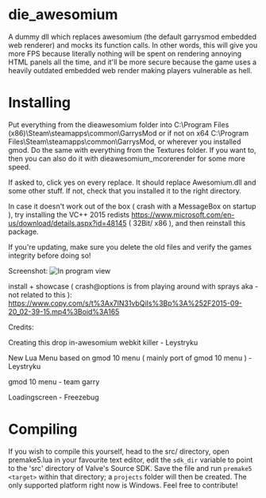 # die_awesomium
A dummy dll which replaces awesomium (the default garrysmod embedded web renderer) and mocks its function calls. In other words, this will give you more FPS because literally nothing will be spent on rendering annoying HTML panels all the time, and it'll be more secure because the game uses a heavily outdated embedded web render making players vulnerable as hell.


# Installing
Put everything from the dieawesomium folder into C:\Program Files (x86)\Steam\steamapps\common\GarrysMod or if not on x64 C:\Program Files\Steam\steamapps\common\GarrysMod, or wherever you installed gmod.
Do the same with everything from the Textures folder.
If you want to, then you can also do it with dieawesomium_mcorerender for some more speed.


If asked to, click yes on every replace.
It should replace Awesomium.dll and some other stuff.
If not, check that you installed it to the right directory.


In case it doesn't work out of the box ( crash with a MessageBox on startup ), try installing the VC++ 2015 redists https://www.microsoft.com/en-us/download/details.aspx?id=48145 ( 32Bit/ x86 ),
and then reinstall this package.


If you're updating, make sure you delete the old files and verify the games integrity before doing so!


Screenshot:
![In program view](http://i.imgur.com/C3O2Yjp.jpg)


install + showcase ( crash@options is from playing around with sprays aka - not related to this ):
https://www.copy.com/s/t%3Ax7IN31vbQiIs%3Bp%3A%252F2015-09-20_02-39-15.mp4%3Boid%3A165


Credits:

Creating this drop in-awesomium webkit killer - Leystryku

New Lua Menu based on gmod 10 menu  ( mainly port of gmod 10 menu ) - Leystryku

gmod 10 menu - team garry

Loadingscreen - Freezebug


# Compiling
If you wish to compile this yourself, head to the src/ directory, open premake5.lua in your favourite text editor, edit the `sdk_dir` variable to point to the 'src' directory of Valve's Source SDK. Save the file and run `premake5 <target>` within that directory; a `projects` folder will then be created. The only supported platform right now is Windows. Feel free to contribute!
